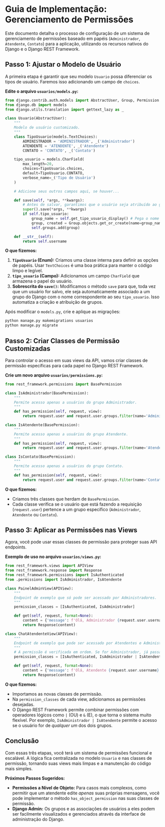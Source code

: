# Guia de Implementação: Gerenciamento de Permissões

Este documento detalha o processo de configuração de um sistema de gerenciamento de permissões baseado em papéis (`Administrador`, `Atendente`, `Contato`) para a aplicação, utilizando os recursos nativos do Django e o Django REST Framework.

## Passo 1: Ajustar o Modelo de Usuário

A primeira etapa é garantir que seu modelo `Usuario` possa diferenciar os tipos de usuário. Faremos isso adicionando um campo de `choices`.

**Edite o arquivo `usuarios/models.py`:**

```python
from django.contrib.auth.models import AbstractUser, Group, Permission
from django.db import models
from django.utils.translation import gettext_lazy as _

class Usuario(AbstractUser):
    """
    Modelo de usuário customizado.
    """
    class TipoUsuario(models.TextChoices):
        ADMINISTRADOR = 'ADMINISTRADOR', _('Administrador')
        ATENDENTE = 'ATENDENTE', _('Atendente')
        CONTATO = 'CONTATO', _('Contato')

    tipo_usuario = models.CharField(
        max_length=20,
        choices=TipoUsuario.choices,
        default=TipoUsuario.CONTATO,
        verbose_name=_('Tipo de Usuário')
    )

    # Adicione seus outros campos aqui, se houver...

    def save(self, *args, **kwargs):
        # Antes de salvar, garantimos que o usuário seja atribuído ao grupo correto.
        super().save(*args, **kwargs)
        if self.tipo_usuario:
            group_name = self.get_tipo_usuario_display() # Pega o nome legível do choice
            group, created = Group.objects.get_or_create(name=group_name)
            self.groups.add(group)

    def __str__(self):
        return self.username
```

**O que fizemos:**
1.  **`TipoUsuario` (Enum):** Criamos uma classe interna para definir as opções de papéis. Usar `TextChoices` é uma boa prática para manter o código limpo e legível.
2.  **`tipo_usuario` (Campo):** Adicionamos um campo `CharField` que armazena o papel do usuário.
3.  **Sobrescrita do `save()`:** Modificamos o método `save` para que, toda vez que um usuário for salvo, ele seja automaticamente associado a um grupo do Django com o nome correspondente ao seu `tipo_usuario`. Isso automatiza a criação e atribuição de grupos.

Após modificar o `models.py`, crie e aplique as migrações:
```bash
python manage.py makemigrations usuarios
python manage.py migrate
```

## Passo 2: Criar Classes de Permissão Customizadas

Para controlar o acesso em suas views da API, vamos criar classes de permissão específicas para cada papel no Django REST Framework.

**Crie um novo arquivo `usuarios/permissions.py`:**

```python
from rest_framework.permissions import BasePermission

class IsAdministrador(BasePermission):
    """
    Permite acesso apenas a usuários do grupo Administrador.
    """
    def has_permission(self, request, view):
        return request.user and request.user.groups.filter(name='Administrador').exists()

class IsAtendente(BasePermission):
    """
    Permite acesso apenas a usuários do grupo Atendente.
    """
    def has_permission(self, request, view):
        return request.user and request.user.groups.filter(name='Atendente').exists()

class IsContato(BasePermission):
    """
    Permite acesso apenas a usuários do grupo Contato.
    """
    def has_permission(self, request, view):
        return request.user and request.user.groups.filter(name='Contato').exists()
```

**O que fizemos:**
- Criamos três classes que herdam de `BasePermission`.
- Cada classe verifica se o usuário que está fazendo a requisição (`request.user`) pertence a um grupo específico (`Administrador`, `Atendente` ou `Contato`).

## Passo 3: Aplicar as Permissões nas Views

Agora, você pode usar essas classes de permissão para proteger suas API endpoints.

**Exemplo de uso no arquivo `usuarios/views.py`:**

```python
from rest_framework.views import APIView
from rest_framework.response import Response
from rest_framework.permissions import IsAuthenticated
from .permissions import IsAdministrador, IsAtendente

class PainelAdminView(APIView):
    """
    Endpoint de exemplo que só pode ser acessado por Administradores.
    """
    permission_classes = [IsAuthenticated, IsAdministrador]

    def get(self, request, format=None):
        content = {'message': f'Olá, Administrador {request.user.username}!'}
        return Response(content)

class ChatAtendenteView(APIView):
    """
    Endpoint de exemplo que pode ser acessado por Atendentes e Administradores.
    """
    # A permissão é verificada em ordem. Se for Administrador, já passa.
    permission_classes = [IsAuthenticated, IsAdministrador | IsAtendente]

    def get(self, request, format=None):
        content = {'message': f'Olá, Atendente {request.user.username}!'}
        return Response(content)

```

**O que fizemos:**
- Importamos as novas classes de permissão.
- Na `permission_classes` de cada view, adicionamos as permissões desejadas.
- O Django REST Framework permite combinar permissões com operadores lógicos como `|` (OU) e `&` (E), o que torna o sistema muito flexível. Por exemplo, `IsAdministrador | IsAtendente` permite o acesso se o usuário for de *qualquer um* dos dois grupos.

## Conclusão

Com essas três etapas, você terá um sistema de permissões funcional e escalável. A lógica fica centralizada no modelo `Usuario` e nas classes de permissão, tornando suas views mais limpas e a manutenção do código mais simples.

**Próximos Passos Sugeridos:**
- **Permissões a Nível de Objeto:** Para casos mais complexos, como permitir que um atendente edite *apenas* suas próprias mensagens, você pode implementar o método `has_object_permission` nas suas classes de permissão.
- **Django Admin:** Os grupos e as associações de usuários a eles podem ser facilmente visualizados e gerenciados através da interface de administração do Django.
